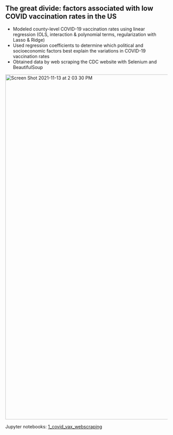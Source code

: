 ## The great divide: factors associated with low COVID vaccination rates in the US 

- Modeled county-level COVID-19 vaccination rates using linear regression (OLS, interaction & polynomial terms, regularization with Lasso & Ridge)  
- Used regression coefficients to determine which political and socioeconomic factors best explain the variations in COVID-19 vaccination rates  
- Obtained data by web scraping the CDC website with Selenium and BeautifulSoup

<img width="1072" alt="Screen Shot 2021-11-13 at 2 03 30 PM" src="https://user-images.githubusercontent.com/79233614/141660329-2c5c562f-e5a5-4eb4-be53-dd855b65bb59.png">

Jupyter notebooks:
[1_covid_vax_webscraping](url)
